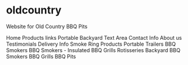 # oldcountry
Website for Old Country BBQ Pits

Home
	Products links
		Portable
		Backyard
	Text Area
	Contact Info
	About us
	Testimonials
	Delivery Info
	Smoke Ring
Products
	Portable Trailers
		BBQ Smokers
		BBQ Smokers - Insulated
		BBQ Grills
		Rotisseries
	Backyard
		BBQ Smokers
		BBQ Grills
		BBQ Pits